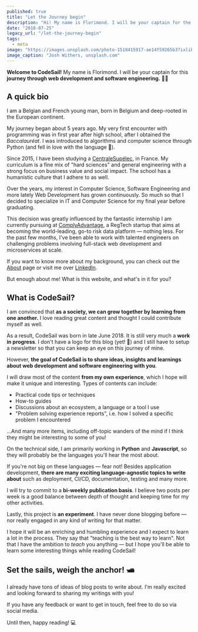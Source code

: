 ```yaml
---
published: true
title: "Let the Journey begin"
description: "Hi! My name is Florimond. I will be your captain for the length of this journey. 👨‍✈️"
date: "2018-07-25"
legacy_url: "/let-the-journey-begin"
tags:
  - meta
image: "https://images.unsplash.com/photo-1518415917-ae14f59265b3?ixlib=rb-0.3.5&ixid=eyJhcHBfaWQiOjEyMDd9&s=910601442394dd27fc1eeb5bbcf087e6&auto=format&fit=crop&w=968&q=80"
image_caption: "Josh Withers, unsplash.com"
---
```


**Welcome to CodeSail!** My name is Florimond. I will be your captain for this **journey through web development and software engineering.** 👨‍✈️

## A quick bio

I am a Belgian and French young man, born in Belgium and deep-rooted in the European continent.

My journey began about 5 years ago. My very first encounter with programming was in first year after high school, after I obtained the _Baccalauréat_. I was introduced to algorithms and computer science through Python (and fell in love with the language 🐍).

Since 2015, I have been studying a [CentraleSupélec](http://www.centralesupelec.fr/en), in France. My curriculum is a fine mix of "hard sciences" and general engineering with a strong focus on business value and social impact. The school has a humanistic culture that I adhere to as well.

Over the years, my interest in Computer Science, Software Engineering and more lately Web Development has grown continuously. So much so that I decided to specialize in IT and Computer Science for my final year before graduating.

This decision was greatly influenced by the fantastic internship I am currently pursuing at [ComplyAdvantage](https://complyadvantage.com), a RegTech startup that aims at becoming the world-leading, go-to risk data platform — nothing less. For the past few months, I've been able to work with talented engineers on challenging problems involving full-stack web development and microservices at scale.

If you want to know more about my background, you can check out the [About](https://www.florimondmanca.com/about) page or visit me over [LinkedIn](https://www.linkedin.com/in/florimondmanca).

But enough about me! What is this website, and what's in it for you?

## What is CodeSail?

I am convinced that **as a society, we can grow together by learning from one another.** I love reading great content and thought I could contribute myself as well.

As a result, CodeSail was born in late June 2018. It is still very much a **work in progress**. I don't have a logo for this blog (yet! 🧐) and I still have to setup a newsletter so that you can keep an eye on this journey of mine.

However, **the goal of CodeSail is to share ideas, insights and learnings about web development and software engineering with you**.

I will draw most of the content **from my own experience**, which I hope will make it unique and interesting. Types of contents can include:

- Practical code tips or techniques
- How-to guides
- Discussions about an ecosystem, a language or a tool I use
- "Problem solving experience reports", i.e. how I solved a specific problem I encountered

…And many more items, including off-topic wanders of the mind if I think they might be interesting to some of you!

On the technical side, I am primarily working in **Python** and **Javascript**, so they will probably be the languages you'll hear the most about.

If you're not big on these languages — fear not! Besides application development, **there are many exciting language-agnostic topics to write about** such as deployment, CI/CD, documentation, testing and many more.

I will try to commit to a **bi-weekly publication basis**. I believe two posts per week is a good balance between depth of thought and keeping time for my other activities.

Lastly, this project is **an experiment**. I have never done blogging before — nor really engaged in any kind of writing for that matter.

I hope it will be an enriching and humbling experience and I expect to learn a lot in the process. They say that "teaching is the best way to learn". Not that I have the ambition to _teach_ you anything — but I hope you'll be able to learn some interesting things while reading CodeSail!

## Set the sails, weigh the anchor! 🛥

I already have tons of ideas of blog posts to write about. I'm really excited and looking forward to sharing my writings with you!

If you have any feedback or want to get in touch, feel free to do so via social media.

Until then, happy reading! 💻
